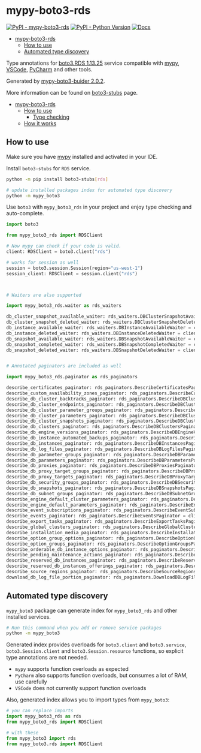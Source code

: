 # mypy-boto3-rds

[![PyPI - mypy-boto3-rds](https://img.shields.io/pypi/v/mypy-boto3-rds.svg?color=blue)](https://pypi.org/project/mypy-boto3-rds)
[![PyPI - Python Version](https://img.shields.io/pypi/pyversions/mypy-boto3-rds.svg?color=blue)](https://pypi.org/project/mypy-boto3-rds)
[![Docs](https://img.shields.io/readthedocs/mypy-boto3-builder.svg?color=blue)](https://mypy-boto3-builder.readthedocs.io/)

- [mypy-boto3-rds](#mypy-boto3-rds)
  - [How to use](#how-to-use)
  - [Automated type discovery](#automated-type-discovery)


Type annotations for
[boto3.RDS 1.13.25](https://boto3.amazonaws.com/v1/documentation/api/1.13.25/reference/services/rds.html#RDS) service
compatible with [mypy](https://github.com/python/mypy), [VSCode](https://code.visualstudio.com/),
[PyCharm](https://www.jetbrains.com/pycharm/) and other tools.

Generated by [mypy-boto3-buider 2.0.2](https://github.com/vemel/mypy_boto3_builder).

More information can be found on [boto3-stubs](https://pypi.org/project/boto3-stubs/) page.

- [mypy-boto3-rds](#mypy-boto3-rds)
  - [How to use](#how-to-use)
    - [Type checking](#type-checking)
  - [How it works](#how-it-works)

## How to use

Make sure you have [mypy](https://github.com/python/mypy) installed and activated in your IDE.

Install `boto3-stubs` for `RDS` service.

```bash
python -m pip install boto3-stubs[rds]

# update installed packages index for automated type discovery
python -m mypy_boto3
```

Use `boto3` with `mypy_boto3_rds` in your project and enjoy type checking and auto-complete.

```python
import boto3

from mypy_boto3_rds import RDSClient

# Now mypy can check if your code is valid.
client: RDSClient = boto3.client("rds")

# works for session as well
session = boto3.session.Session(region="us-west-1")
session_client: RDSClient = session.client("rds")



# Waiters are also supported

import mypy_boto3_rds.waiter as rds_waiters

db_cluster_snapshot_available_waiter: rds_waiters.DBClusterSnapshotAvailableWaiter = client.get_waiter("db_cluster_snapshot_available")
db_cluster_snapshot_deleted_waiter: rds_waiters.DBClusterSnapshotDeletedWaiter = client.get_waiter("db_cluster_snapshot_deleted")
db_instance_available_waiter: rds_waiters.DBInstanceAvailableWaiter = client.get_waiter("db_instance_available")
db_instance_deleted_waiter: rds_waiters.DBInstanceDeletedWaiter = client.get_waiter("db_instance_deleted")
db_snapshot_available_waiter: rds_waiters.DBSnapshotAvailableWaiter = client.get_waiter("db_snapshot_available")
db_snapshot_completed_waiter: rds_waiters.DBSnapshotCompletedWaiter = client.get_waiter("db_snapshot_completed")
db_snapshot_deleted_waiter: rds_waiters.DBSnapshotDeletedWaiter = client.get_waiter("db_snapshot_deleted")


# Annotated paginators are included as well

import mypy_boto3_rds.paginator as rds_paginators

describe_certificates_paginator: rds_paginators.DescribeCertificatesPaginator = client.get_paginator("describe_certificates")
describe_custom_availability_zones_paginator: rds_paginators.DescribeCustomAvailabilityZonesPaginator = client.get_paginator("describe_custom_availability_zones")
describe_db_cluster_backtracks_paginator: rds_paginators.DescribeDBClusterBacktracksPaginator = client.get_paginator("describe_db_cluster_backtracks")
describe_db_cluster_endpoints_paginator: rds_paginators.DescribeDBClusterEndpointsPaginator = client.get_paginator("describe_db_cluster_endpoints")
describe_db_cluster_parameter_groups_paginator: rds_paginators.DescribeDBClusterParameterGroupsPaginator = client.get_paginator("describe_db_cluster_parameter_groups")
describe_db_cluster_parameters_paginator: rds_paginators.DescribeDBClusterParametersPaginator = client.get_paginator("describe_db_cluster_parameters")
describe_db_cluster_snapshots_paginator: rds_paginators.DescribeDBClusterSnapshotsPaginator = client.get_paginator("describe_db_cluster_snapshots")
describe_db_clusters_paginator: rds_paginators.DescribeDBClustersPaginator = client.get_paginator("describe_db_clusters")
describe_db_engine_versions_paginator: rds_paginators.DescribeDBEngineVersionsPaginator = client.get_paginator("describe_db_engine_versions")
describe_db_instance_automated_backups_paginator: rds_paginators.DescribeDBInstanceAutomatedBackupsPaginator = client.get_paginator("describe_db_instance_automated_backups")
describe_db_instances_paginator: rds_paginators.DescribeDBInstancesPaginator = client.get_paginator("describe_db_instances")
describe_db_log_files_paginator: rds_paginators.DescribeDBLogFilesPaginator = client.get_paginator("describe_db_log_files")
describe_db_parameter_groups_paginator: rds_paginators.DescribeDBParameterGroupsPaginator = client.get_paginator("describe_db_parameter_groups")
describe_db_parameters_paginator: rds_paginators.DescribeDBParametersPaginator = client.get_paginator("describe_db_parameters")
describe_db_proxies_paginator: rds_paginators.DescribeDBProxiesPaginator = client.get_paginator("describe_db_proxies")
describe_db_proxy_target_groups_paginator: rds_paginators.DescribeDBProxyTargetGroupsPaginator = client.get_paginator("describe_db_proxy_target_groups")
describe_db_proxy_targets_paginator: rds_paginators.DescribeDBProxyTargetsPaginator = client.get_paginator("describe_db_proxy_targets")
describe_db_security_groups_paginator: rds_paginators.DescribeDBSecurityGroupsPaginator = client.get_paginator("describe_db_security_groups")
describe_db_snapshots_paginator: rds_paginators.DescribeDBSnapshotsPaginator = client.get_paginator("describe_db_snapshots")
describe_db_subnet_groups_paginator: rds_paginators.DescribeDBSubnetGroupsPaginator = client.get_paginator("describe_db_subnet_groups")
describe_engine_default_cluster_parameters_paginator: rds_paginators.DescribeEngineDefaultClusterParametersPaginator = client.get_paginator("describe_engine_default_cluster_parameters")
describe_engine_default_parameters_paginator: rds_paginators.DescribeEngineDefaultParametersPaginator = client.get_paginator("describe_engine_default_parameters")
describe_event_subscriptions_paginator: rds_paginators.DescribeEventSubscriptionsPaginator = client.get_paginator("describe_event_subscriptions")
describe_events_paginator: rds_paginators.DescribeEventsPaginator = client.get_paginator("describe_events")
describe_export_tasks_paginator: rds_paginators.DescribeExportTasksPaginator = client.get_paginator("describe_export_tasks")
describe_global_clusters_paginator: rds_paginators.DescribeGlobalClustersPaginator = client.get_paginator("describe_global_clusters")
describe_installation_media_paginator: rds_paginators.DescribeInstallationMediaPaginator = client.get_paginator("describe_installation_media")
describe_option_group_options_paginator: rds_paginators.DescribeOptionGroupOptionsPaginator = client.get_paginator("describe_option_group_options")
describe_option_groups_paginator: rds_paginators.DescribeOptionGroupsPaginator = client.get_paginator("describe_option_groups")
describe_orderable_db_instance_options_paginator: rds_paginators.DescribeOrderableDBInstanceOptionsPaginator = client.get_paginator("describe_orderable_db_instance_options")
describe_pending_maintenance_actions_paginator: rds_paginators.DescribePendingMaintenanceActionsPaginator = client.get_paginator("describe_pending_maintenance_actions")
describe_reserved_db_instances_paginator: rds_paginators.DescribeReservedDBInstancesPaginator = client.get_paginator("describe_reserved_db_instances")
describe_reserved_db_instances_offerings_paginator: rds_paginators.DescribeReservedDBInstancesOfferingsPaginator = client.get_paginator("describe_reserved_db_instances_offerings")
describe_source_regions_paginator: rds_paginators.DescribeSourceRegionsPaginator = client.get_paginator("describe_source_regions")
download_db_log_file_portion_paginator: rds_paginators.DownloadDBLogFilePortionPaginator = client.get_paginator("download_db_log_file_portion")
```

## Automated type discovery

`mypy_boto3` package can generate index for `mypy_boto3_rds` and other installed services.

```bash
# Run this command when you add or remove service packages
python -m mypy_boto3
```

Generated index provides overloads for `boto3.client` and `boto3.service`,
`boto3.Session.client` and `boto3.Session.resource` functions,
so explicit type annotations are not needed.

- `mypy` supports function overloads as expected
- `PyCharm` also supports function overloads, but consumes a lot of RAM, use carefully
- `VSCode` does not currently support function overloads

Also, generated index allows you to import types from `mypy_boto3`:

```python
# you can replace imports
import mypy_boto3_rds as rds
from mypy_boto3_rds import RDSClient

# with these
from mypy_boto3 import rds
from mypy_boto3.rds import RDSClient
```